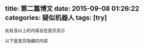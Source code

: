 title: 第二篇博文
date: 2015-09-08 01:26:22
categories: 疑似机器人
tags: [try]
---
此处及以上的内容会在首页显示
<!--more-->
以下是首页隐藏的内容

